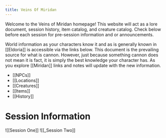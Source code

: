 ```yaml
---
title: Veins Of Miridan
---
```


Welcome to the Veins of Miridan homepage! This website will act as a lore document, session history, item catalog, and creature catalog. Check below before each session for pre-session information and or announcements.

World information as your characters know it and as is generally known in [[Eldoria]] is accessible via the links below. This document is the prevailing source for what is cannon. However, just because something cannon does not mean it is fact, it is simply the best knowledge your character has. As you explore [[Miridan]] links and notes will update with the new information.
- [[NPCs]]
- [[Locations]]
- [[Creatures]]
- [[Items]]
- [[History]]
# Session Information

![[Session One]]
![[_Session Two]]